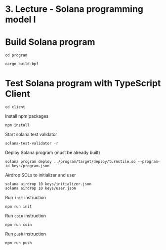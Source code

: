 # 3. Lecture - Solana programming model I


# Build Solana program
```
cd program
```
```
cargo build-bpf
```
# Test Solana program with TypeScript Client
```
cd client
```
Install npm packages
```
npm install
```
Start solana test validator
```
solana-test-validator -r
```
Deploy Solana program (must be already built)
```
solana program deploy ../program/target/deploy/turnstile.so --program-id keys/program.json
```
Airdrop SOLs to initializer and user
```
solana airdrop 10 keys/initializer.json
solana airdrop 10 keys/user.json
```
Run `init` instruction
```
npm run init
```
Run `coin` instruction
```
npm run coin
```
Run `push` instruction
```
npm run push
```
